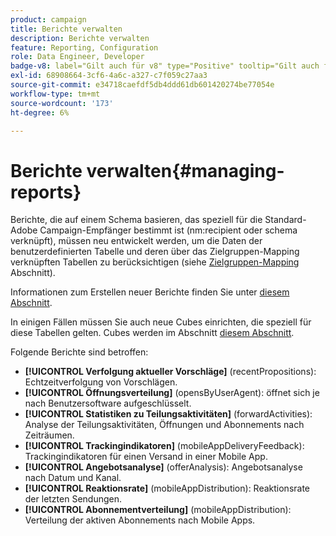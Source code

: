 ```yaml
---
product: campaign
title: Berichte verwalten
description: Berichte verwalten
feature: Reporting, Configuration
role: Data Engineer, Developer
badge-v8: label="Gilt auch für v8" type="Positive" tooltip="Gilt auch für Campaign v8"
exl-id: 68908664-3cf6-4a6c-a327-c7f059c27aa3
source-git-commit: e34718caefdf5db4ddd61db601420274be77054e
workflow-type: tm+mt
source-wordcount: '173'
ht-degree: 6%

---
```


# Berichte verwalten{#managing-reports}



Berichte, die auf einem Schema basieren, das speziell für die Standard-Adobe Campaign-Empfänger bestimmt ist (nm:recipient oder schema verknüpft), müssen neu entwickelt werden, um die Daten der benutzerdefinierten Tabelle und deren über das Zielgruppen-Mapping verknüpften Tabellen zu berücksichtigen (siehe [Zielgruppen-Mapping](../../configuration/using/target-mapping.md) Abschnitt).

Informationen zum Erstellen neuer Berichte finden Sie unter [diesem Abschnitt](../../reporting/using/about-reports-creation-in-campaign.md).

In einigen Fällen müssen Sie auch neue Cubes einrichten, die speziell für diese Tabellen gelten. Cubes werden im Abschnitt [diesem Abschnitt](../../reporting/using/ac-cubes.md).

Folgende Berichte sind betroffen:

* **[!UICONTROL Verfolgung aktueller Vorschläge]** (recentPropositions): Echtzeitverfolgung von Vorschlägen.
* **[!UICONTROL Öffnungsverteilung]** (opensByUserAgent): öffnet sich je nach Benutzersoftware aufgeschlüsselt.
* **[!UICONTROL Statistiken zu Teilungsaktivitäten]** (forwardActivities): Analyse der Teilungsaktivitäten, Öffnungen und Abonnements nach Zeiträumen.
* **[!UICONTROL Trackingindikatoren]** (mobileAppDeliveryFeedback): Trackingindikatoren für einen Versand in einer Mobile App.
* **[!UICONTROL Angebotsanalyse]** (offerAnalysis): Angebotsanalyse nach Datum und Kanal.
* **[!UICONTROL Reaktionsrate]** (mobileAppDistribution): Reaktionsrate der letzten Sendungen.
* **[!UICONTROL Abonnementverteilung]** (mobileAppDistribution): Verteilung der aktiven Abonnements nach Mobile Apps.
